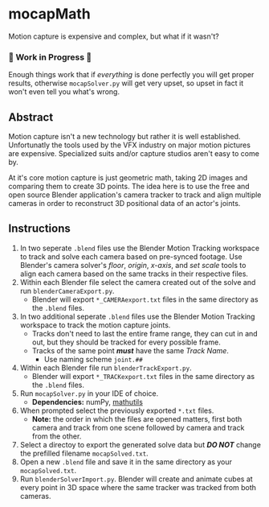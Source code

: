 # mocapMath
Motion capture is expensive and complex, but what if it wasn't?

### :construction: Work in Progress  :construction:
Enough things work that if *everything* is done perfectly you will get proper results, otherwise `mocapSolver.py` will get very upset, so upset in fact it won't even tell you what's wrong.

## Abstract
Motion capture isn't a new technology but rather it is well established.  Unfortunatly the tools used by the VFX industry on major motion pictures are expensive.  Specialized suits and/or capture studios aren't easy to come by.

At it's core motion capture is just geometric math, taking 2D images and comparing them to create 3D points.  The idea here is to use the free and open source Blender application's camera tracker to track and align multiple cameras in order to reconstruct 3D positional data of an actor's joints.

## Instructions
1. In two seperate `.blend` files use the Blender Motion Tracking workspace to track and solve each camera based on pre-synced footage.  Use Blender's camera solver's _floor_, _origin_, _x-axis_, and _set scale_ tools to align each camera based on the same tracks in their respective files.
2. Within each Blender file select the camera created out of the solve and run `blenderCameraExport.py`.
    - Blender will export `*_CAMERAexport.txt` files in the same directory as the `.blend` files.
3. In two additional seperate `.blend` files use the Blender Motion Tracking workspace to track the motion capture joints.
    - Tracks don't need to last the entire frame range, they can cut in and out, but they should be tracked for every possible frame.
    - Tracks of the same point **_must_** have the same _Track Name_.
        - Use naming scheme `joint.##`
4. Within each Blender file run `blenderTrackExport.py`.
    - Blender will export `*_TRACKexport.txt` files in the same directory as the `.blend` files.
5. Run `mocapSolver.py` in your IDE of choice.
    - **Dependencies:** numPy, [mathutils](https://github.com/majimboo/py-mathutils)
6. When prompted select the previously exported `*.txt` files.
    - **Note:** the order in which the files are opened matters, first both camera and track from one scene followed by camera and track from the other.
7. Select a directoy to export the generated solve data but __*DO NOT*__ change the prefilled filename `mocapSolved.txt`.
8. Open a new `.blend` file and save it in the same directory as your `mocapSolved.txt`.
9. Run `blenderSolverImport.py`.  Blender will create and animate cubes at every point in 3D space where the same tracker was tracked from both cameras.
